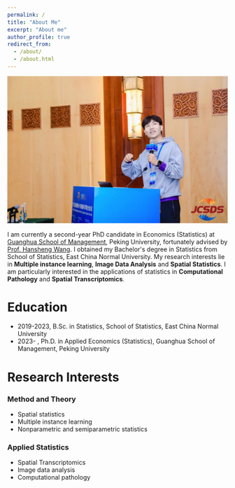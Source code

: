 ```yaml
---
permalink: /
title: "About Me"
excerpt: "About me"
author_profile: true
redirect_from: 
  - /about/
  - /about.html
---
```


![](../images/bigSelfie.jpg)

I am currently a second-year PhD candidate in Economics (Statistics) at [Guanghua School of Management](https://www.gsm.pku.edu.cn), Peking University, fortunately advised by [Prof. Hansheng Wang](https://sites.google.com/view/hansheng). 
I obtained my Bachelor's degree in Statistics from School of Statistics, East China Normal University. My research interests lie in **Multiple instance learning**, **Image Data Analysis** and **Spatial Statistics**. I am particularly interested in the applications of statistics in **Computational Pathology** and **Spatial Transcriptomics**.

Education
======

- 2019-2023, B.Sc. in Statistics, School of Statistics, East China Normal University
- 2023- , Ph.D. in Applied Economics (Statistics), Guanghua School of Management, Peking University

Research Interests
======

### Method and Theory

- Spatial statistics
- Multiple instance learning
- Nonparametric and semiparametric statistics

### Applied Statistics

- Spatial Transcriptomics
- Image data analysis
- Computational pathology
